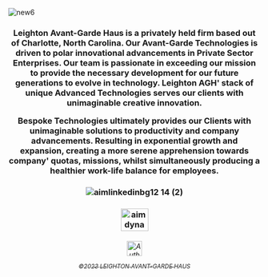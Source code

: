 ![new6](https://user-images.githubusercontent.com/119469038/210111370-575c1231-49f1-4ec9-9e23-1bb764d4bd13.jpeg)

  <h3 align="middle">

Leighton Avant-Garde Haus is a privately held firm based out of Charlotte, North Carolina. Our Avant-Garde Technologies is driven to polar innovational advancements in Private Sector Enterprises. Our team is passionate in exceeding our mission to provide the necessary development for our future generations to evolve in technology. Leighton AGH' stack of unique Advanced Technologies serves our clients with unimaginable creative innovation.

Bespoke Technologies ultimately provides our Clients with unimaginable solutions to productivity and company advancements. Resulting in exponential growth and expansion, creating a more serene apprehension towards company' quotas, missions, whilst simultaneously producing a healthier work-life balance for employees.

 
  <h3 align="middle">

  
![aimlinkedinbg12 14 (2)](https://user-images.githubusercontent.com/119469038/209342013-ad59d147-7591-4a96-8714-495374bf51ad.png)

 <h3 align="middle">
 
   
  <a href="https://linkedin.com/company/theleightonhaus/" target="blank"><img align="center" src="https://raw.githubusercontent.com/rahuldkjain/github-profile-readme-generator/master/src/images/icons/Social/linked-in-alt.svg" alt="aimdynamix" height="45" width="55" /></a>
 
  <h6 align="middle">

  <a href="https://leightonavantgardehaus.github.io">
  <img align="center" alt="Auth" width="30px" src="https://simpleicons.vercel.app/stackblitz/000" /> 

<sub>©2023 LEIGHTON AVANT-GARDE HAUS</sub>

   

